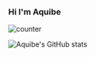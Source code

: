 
### Hi I'm Aquibe   
![counter](https://enb9oou2al2wd18.m.pipedream.net)

![Aquibe's GitHub stats](https://github-readme-stats.vercel.app/api?username=aquibe&show_icons=true&theme=tokyonigh)







<!--
**aquibe/aquibe** is a ✨ _special_ ✨ repository because its `README.md` (this file) appears on your GitHub profile.

Here are some ideas to get you started:

- 🔭 I’m currently working on ...
- 🌱 I’m currently learning ...
- 👯 I’m looking to collaborate on ...
- 🤔 I’m looking for help with ...
- 💬 Ask me about ...
- 📫 How to reach me: ...
- 😄 Pronouns: ...
- ⚡ Fun fact: ...
-->
